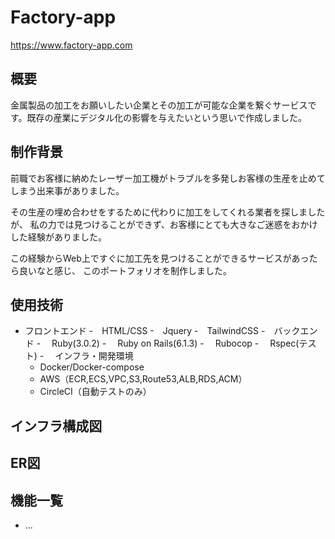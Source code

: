 # Factory-app
https://www.factory-app.com
## 概要
金属製品の加工をお願いしたい企業とその加工が可能な企業を繋ぐサービスです。既存の産業にデジタル化の影響を与えたいという思いで作成しました。
## 制作背景
前職でお客様に納めたレーザー加工機がトラブルを多発しお客様の生産を止めてしまう出来事がありました。

その生産の埋め合わせをするために代わりに加工をしてくれる業者を探しましたが、
私の力では見つけることができず、お客様にとても大きなご迷惑をおかけした経験がありました。

この経験からWeb上ですぐに加工先を見つけることができるサービスがあったら良いなと感じ、
このポートフォリオを制作しました。
## 使用技術
- フロントエンド
  -　HTML/CSS
  -　Jquery
  -　TailwindCSS
-　バックエンド
  -　 Ruby(3.0.2)
  -　 Ruby on Rails(6.1.3)
  -　 Rubocop
  -　 Rspec(テスト)
-　 インフラ・開発環境
  - Docker/Docker-compose
  - AWS（ECR,ECS,VPC,S3,Route53,ALB,RDS,ACM）
  - CircleCI（自動テストのみ）
## インフラ構成図

## ER図

## 機能一覧


* ...
